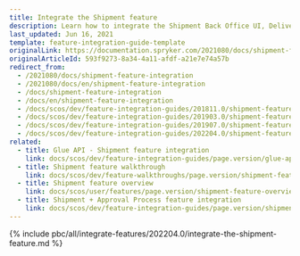 ```yaml
---
title: Integrate the Shipment feature
description: Learn how to integrate the Shipment Back Office UI, Delivery method per store and Shipment data import functionalities in your project.
last_updated: Jun 16, 2021
template: feature-integration-guide-template
originalLink: https://documentation.spryker.com/2021080/docs/shipment-feature-integration
originalArticleId: 593f9273-8a34-4a11-afdf-a21e7e74a57b
redirect_from:
  - /2021080/docs/shipment-feature-integration
  - /2021080/docs/en/shipment-feature-integration
  - /docs/shipment-feature-integration
  - /docs/en/shipment-feature-integration
  - /docs/scos/dev/feature-integration-guides/201811.0/shipment-feature-integration.html
  - /docs/scos/dev/feature-integration-guides/201903.0/shipment-feature-integration.html
  - /docs/scos/dev/feature-integration-guides/201907.0/shipment-feature-integration.html
  - /docs/scos/dev/feature-integration-guides/202204.0/shipment-feature-integration.html  
related:
  - title: Glue API - Shipment feature integration
    link: docs/scos/dev/feature-integration-guides/page.version/glue-api/glue-api-shipment-feature-integration.html
  - title: Shipment feature walkthrough
    link: docs/scos/dev/feature-walkthroughs/page.version/shipment-feature-walkthrough/shipment-feature-walkthrough.html
  - title: Shipment feature overview
    link: docs/scos/user/features/page.version/shipment-feature-overview.html
  - title: Shipment + Approval Process feature integration
    link: docs/scos/dev/feature-integration-guides/page.version/shipment-approval-process-feature-integration.html
---
```


{% include pbc/all/integrate-features/202204.0/integrate-the-shipment-feature.md %} <!-- To edit, see /_includes/pbc/all/integrate-features/202204.0/integrate-the-shipment-feature.md -->
